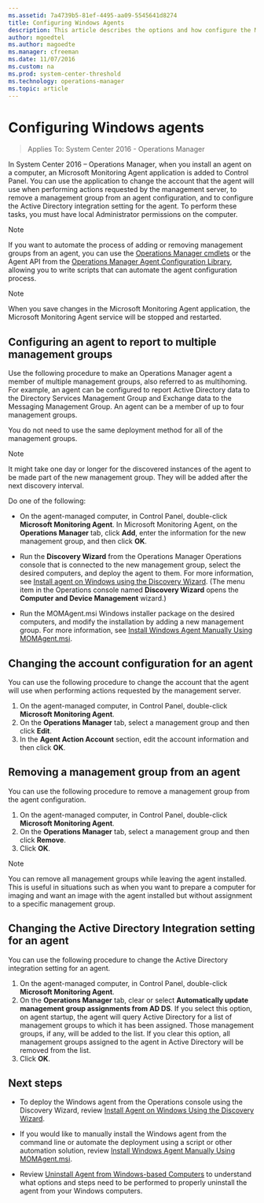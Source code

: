 ```yaml
---
ms.assetid: 7a4739b5-81ef-4495-aa09-5545641d8274
title: Configuring Windows Agents
description: This article describes the options and how configure the Microsoft Monitoring Agent on Windows computers.  
author: mgoedtel
ms.author: magoedte
ms.manager: cfreeman
ms.date: 11/07/2016
ms.custom: na
ms.prod: system-center-threshold
ms.technology: operations-manager
ms.topic: article
---
```


# Configuring Windows agents

>Applies To: System Center 2016 - Operations Manager

In System Center 2016 – Operations Manager, when you install an agent on a computer, an Microsoft Monitoring Agent application is added to Control Panel. You can use the application to change the account that the agent will use when performing actions requested by the management server, to remove a management group from an agent configuration, and to configure the Active Directory integration setting for the agent. To perform these tasks, you must have local Administrator permissions on the computer.

> [!NOTE]
> If you want to automate the process of adding or removing management groups from an agent, you can use the [Operations Manager cmdlets](https://technet.microsoft.com/library/hh920227%28v=sc.20%29.aspx) or the Agent API from the [Operations Manager Agent Configuration Library](https://msdn.microsoft.com/library/hh329076.aspx), allowing you to write scripts that can automate the agent configuration process. 

> [!NOTE]
> When you save changes in the Microsoft Monitoring Agent application, the Microsoft Monitoring Agent service will be stopped and restarted.

## Configuring an agent to report to multiple management groups

Use the following procedure to make an Operations Manager agent a member of multiple management groups, also referred to as multihoming. For example, an agent can be configured to report Active Directory data to the Directory Services Management Group and Exchange data to the Messaging Management Group. An agent can be a member of up to four management groups.

You do not need to use the same deployment method for all of the management groups.

> [!NOTE]
> It might take one day or longer for the discovered instances of the agent to be made part of the new management group. They will be added after the next discovery interval.

Do one of the following:

- On the agent-managed computer, in Control Panel, double-click **Microsoft Monitoring Agent**.  In Microsoft Monitoring Agent, on the **Operations Manager** tab, click **Add**, enter the information for the new management group, and then click **OK**.  
 
- Run the **Discovery Wizard** from the Operations Manager Operations console that is connected to the new management group, select the desired computers, and deploy the agent to them. For more information, see [Install agent on Windows using the Discovery Wizard](install-agent-on-windows-using-the-discovery-wizard.md). (The menu item in the Operations console named **Discovery Wizard** opens the **Computer and Device Management** wizard.)  

- Run the MOMAgent.msi Windows installer package on the desired computers, and modify the installation by adding a new management group. For more information, see [Install Windows Agent Manually Using MOMAgent.msi](install-windows-agent-manually-using-momagent.md). 

## Changing the account configuration for an agent

You can use the following procedure to change the account that the agent will use when performing actions requested by the management server.

1.  On the agent-managed computer, in Control Panel, double-click **Microsoft Monitoring Agent**.
2.  On the **Operations Manager** tab, select a management group and then click **Edit**.
3.  In the **Agent Action Account** section, edit the account information and then click **OK**.

## Removing a management group from an agent

You can use the following procedure to remove a management group from the agent configuration.

1. On the agent-managed computer, in Control Panel, double-click **Microsoft Monitoring Agent**. 
2. On the **Operations Manager** tab, select a management group and then click **Remove**.
3. Click **OK**.

> [!NOTE]
> You can remove all management groups while leaving the agent installed. This is useful in situations such as when you want to prepare a computer for imaging and want an image with the agent installed but without assignment to a specific management group.

## Changing the Active Directory Integration setting for an agent

You can use the following procedure to change the Active Directory integration setting for an agent.

1. On the agent-managed computer, in Control Panel, double-click **Microsoft Monitoring Agent**. 
2. On the **Operations Manager** tab, clear or select **Automatically update management group assignments from AD DS**. If you select this option, on agent startup, the agent will query Active Directory for a list of management groups to which it has been assigned. Those management groups, if any, will be added to the list. If you clear this option, all management groups assigned to the agent in Active Directory will be removed from the list.
3. Click **OK**.

## Next steps

- To deploy the Windows agent from the Operations console using the Discovery Wizard, review [Install Agent on Windows Using the Discovery Wizard](Install-Agent-on-Windows-Using-the-Discovery-Wizard.md).

- If you would like to manually install the Windows agent from the command line or automate the deployment using a script or other automation solution, review [Install Windows Agent Manually Using MOMAgent.msi](install-windows-agent-manually-using-momagent.md).

- Review [Uninstall Agent from Windows-based Computers](Uninstall-Agent-from-Windows-based-Computers.md) to understand what options and steps need to be performed to properly uninstall the agent from your Windows computers. 